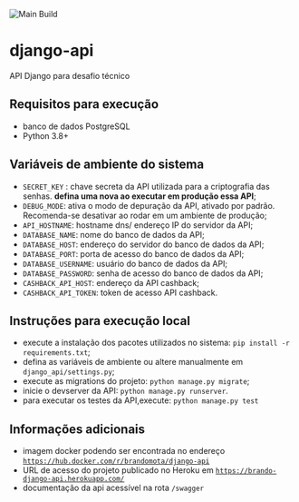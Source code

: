 ![Main Build](https://circleci.com/gh/brandomota/django-api/tree/main.svg?style=svg)
# django-api
API Django para desafio técnico

## Requisitos para execução
- banco de dados PostgreSQL
- Python 3.8+

## Variáveis de ambiente do sistema
- `SECRET_KEY` : chave secreta da API utilizada para a criptografia das senhas. **defina uma nova ao executar em produção essa API**;
- `DEBUG_MODE`: ativa o modo de depuração da API, ativado por padrão. Recomenda-se desativar ao rodar em um ambiente de produção;
- `API_HOSTNAME`: hostname dns/ endereço IP do servidor da API;
- `DATABASE_NAME`: nome do banco de dados da API;
- `DATABASE_HOST`: endereço do servidor do banco de dados da API;
- `DATABASE_PORT`: porta de acesso do banco de dados da API;
- `DATABASE_USERNAME`: usuário do banco de dados da API;
- `DATABASE_PASSWORD`: senha de acesso do banco de dados da API;
- `CASHBACK_API_HOST`: endereço da API cashback;
- `CASHBACK_API_TOKEN`: token de acesso API cashback.

## Instruções para execução local

- execute a instalação dos pacotes utilizados no sistema: `pip install -r requirements.txt`;
- defina as variáveis de ambiente ou altere manualmente em `django_api/settings.py`;
- execute as migrations do projeto: `python manage.py migrate`;
- inicie o devserver da API: `python manage.py runserver`.
- para executar os testes da API,execute: `python manage.py test`

## Informações adicionais
- imagem docker podendo ser encontrada no endereço [`https://hub.docker.com/r/brandomota/django-api`](https://hub.docker.com/r/brandomota/django-api)
- URL de acesso do projeto publicado no Heroku em [`https://brando-django-api.herokuapp.com/`](https://brando-django-api.herokuapp.com/)
- documentação da api acessível na rota `/swagger`